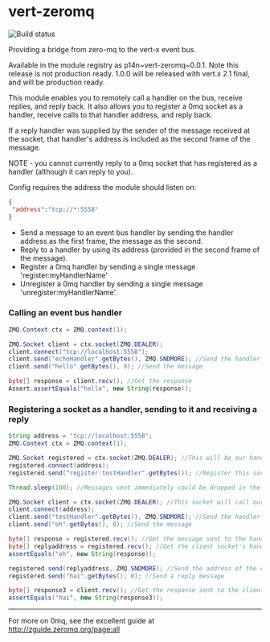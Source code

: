 vert-zeromq
===========

![Build status](https://travis-ci.org/p14n/vert-zeromq.png)

Providing a bridge from zero-mq to the vert-x event bus.

Available in the module registry as p14n~vert-zeromq~0.0.1.  Note this release is not production ready.  1.0.0 will be
released with vert.x 2.1 final, and will be production ready.

This module enables you to remotely call a handler on the bus, receive replies, and reply back.  It also allows you
to register a 0mq socket as a handler, receive calls to that handler address, and reply back.


If a reply handler was supplied by the sender of the message received at the socket,
that handler's address is included as the second frame of the message.

NOTE - you cannot currently reply to a 0mq socket that has registered as a handler (although it can reply to you).

Config requires the address the module should listen on:

```json
{
 "address":"tcp://*:5558"
}
```

* Send a message to an event bus handler by sending the handler address as the first frame, the message as the second.
* Reply to a handler by using its address (provided in the second frame of the message).
* Register a 0mq handler by sending a single message 'register:myHandlerName'
* Unregister a 0mq handler by sending a single message 'unregister:myHandlerName'.


### Calling an event bus handler

```java
ZMQ.Context ctx = ZMQ.context(1);

ZMQ.Socket client = ctx.socket(ZMQ.DEALER);
client.connect("tcp://localhost:5558");
client.send("echoHandler".getBytes(), ZMQ.SNDMORE); //Send the handler address
client.send("hello".getBytes(), 0); //Send the message

byte[] response = client.recv(); //Get the response
Assert.assertEquals("hello", new String(response));
```
### Registering a socket as a handler, sending to it and receiving a reply

```java
String address = "tcp://localhost:5558";
ZMQ.Context ctx = ZMQ.context(1);

ZMQ.Socket registered = ctx.socket(ZMQ.DEALER); //This will be our handler
registered.connect(address);
registered.send("register:testHandler".getBytes()); //Register this socket as handler 'testHandler'

Thread.sleep(100); //Messages sent immediately could be dropped in the bus

ZMQ.Socket client = ctx.socket(ZMQ.DEALER); //This socket will call our handler socket
client.connect(address);
client.send("testHandler".getBytes(), ZMQ.SNDMORE); //Send the handler address
client.send("oh".getBytes(), 0); //Send the message

byte[] response = registered.recv(); //Get the message sent to the handler socket by the client 'oh'
byte[] replyaddress = registered.recv(); //Get the client socket's handler address
assertEquals("oh", new String(response));

registered.send(replyaddress, ZMQ.SNDMORE); //Send the address of the client socket
registered.send("hai".getBytes(), 0); //Send a reply message

byte[] response3 = client.recv(); //Get the response sent to the client by the handler socket
assertEquals("hai", new String(response3));
```
---
For more on 0mq, see the excellent guide at <http://zguide.zeromq.org/page:all>

